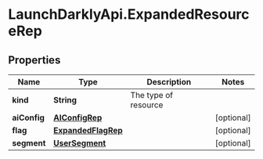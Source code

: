 # LaunchDarklyApi.ExpandedResourceRep

## Properties

Name | Type | Description | Notes
------------ | ------------- | ------------- | -------------
**kind** | **String** | The type of resource | 
**aiConfig** | [**AIConfigRep**](AIConfigRep.md) |  | [optional] 
**flag** | [**ExpandedFlagRep**](ExpandedFlagRep.md) |  | [optional] 
**segment** | [**UserSegment**](UserSegment.md) |  | [optional] 


